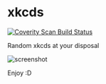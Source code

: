 # xkcds

<a href="https://scan.coverity.com/projects/vyasgiridhar-xkcds">
  <img alt="Coverity Scan Build Status"
       src="https://scan.coverity.com/projects/13894/badge.svg"/>
</a>

Random xkcds at your disposal

![screenshot](https://i.imgur.com/NcrzZL0.png)

Enjoy :D
